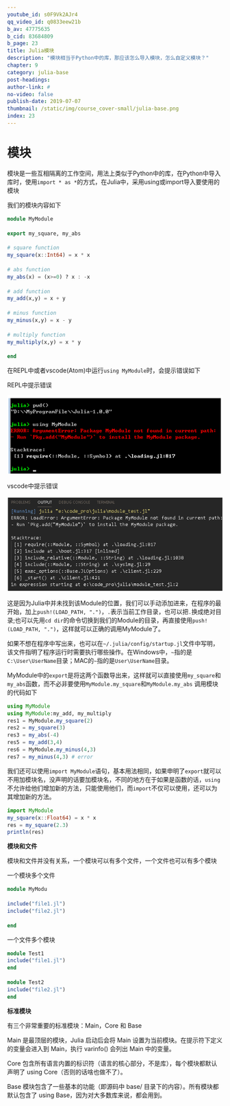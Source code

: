 ```yaml
---
youtube_id: s0F9Vk2AJr4
qq_video_id: q0833eew21b
b_av: 47775635
b_cid: 83684809
b_page: 23
title: Julia模块
description: "模块相当于Python中的库，那应该怎么导入模块，怎么自定义模块？"
chapter: 9
category: julia-base
post-headings:
author-link: #
no-video: false
publish-date: 2019-07-07
thumbnail: /static/img/course_cover-small/julia-base.png
index: 23
---
```




# 模块

模块是一些互相隔离的工作空间，用法上类似于Python中的库，在Python中导入库时，使用`import * as *`的方式，在Julia中，采用using或import导入要使用的模块

我们的模块内容如下
```Julia
module MyModule

export my_square, my_abs

# square function
my_square(x::Int64) = x * x

# abs function
my_abs(x) = (x>=0) ? x : -x

# add function 
my_add(x,y) = x + y

# minus function 
my_minus(x,y) = x - y

# multiply function
my_multiply(x,y) = x * y

end
```
























在REPL中或者vscode(Atom)中运行`using MyModule`时，会提示错误如下

REPL中提示错误


![image](https://raw.githubusercontent.com/Bounce00/pic/master/Julia%20course/%E6%A8%A1%E5%9D%971.png)

















vscode中提示错误


![image](https://raw.githubusercontent.com/Bounce00/pic/master/Julia%20course/%E6%A8%A1%E5%9D%972.png)





这是因为Julia中并未找到该Module的位置，我们可以手动添加进来，在程序的最开始，加上`push!(LOAD_PATH, ".")`，`.`表示当前工作目录，也可以把`.`换成绝对目录;也可以先用`cd dir`的命令切换到我们的Module的目录，再直接使用`push!(LOAD_PATH, ".")`，这样就可以正确的调用MyModule了。

如果不想在程序中写出来，也可以在`~/.julia/config/startup.jl`文件中写明，该文件指明了程序运行时需要执行哪些操作。在Windows中，`~`指的是`C:\User\UserName`目录；MAC的`~`指的是`User\UserName`目录。

MyModule中的`export`是将这两个函数导出来，这样就可以直接使用`my_square`和`my_abs`函数，而不必非要使用`MyModule.my_square`和`MyModule.my_abs`
调用模块的代码如下

```Julia
using MyModule
using MyModule:my_add, my_multiply
res1 = MyModule.my_square(2)
res2 = my_square(3)
res3 = my_abs(-4)
res5 = my_add(3,4)  
res6 = MyModule.my_minus(4,3)
res7 = my_minus(4,3) # error
```

我们还可以使用`import MyModule`语句，基本用法相同，如果申明了`export`就可以不用加模块名，没声明的话要加模块名，不同的地方在于如果是函数的话，`using`不允许给他们增加新的方法，只能使用他们，而`import`不仅可以使用，还可以为其增加新的方法。

```Julia
import MyModule
my_square(x::Float64) = x * x
res = my_square(2.3)
println(res)
```









**模块和文件**


模块和文件并没有关系，一个模块可以有多个文件，一个文件也可以有多个模块

一个模块多个文件
```Julia
module MyModu

include("file1.jl")
include("file2.jl")

end
```
一个文件多个模块
```Julia
module Test1
include("file1.jl")
end

module Test2
include("file2.jl")
end
```








**标准模块**

有三个非常重要的标准模块：Main，Core 和 Base

Main 是最顶层的模块，Julia 启动后会将 Main 设置为当前模块。在提示符下定义的变量会进入到 Main，执行 varinfo() 会列出 Main 中的变量。

Core 包含所有语言内置的标识符（语言的核心部分，不是库），每个模块都默认声明了 using Core（否则的话啥也做不了）。

Base 模块包含了一些基本的功能（即源码中 base/ 目录下的内容）。所有模块都默认包含了 using Base，因为对大多数库来说，都会用到。




